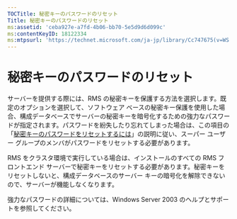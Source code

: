 ```yaml
---
TOCTitle: 秘密キーのパスワードのリセット
Title: 秘密キーのパスワードのリセット
ms:assetid: 'ceba927e-a7fd-4b06-bb70-5e5d9d6d099c'
ms:contentKeyID: 18122334
ms:mtpsurl: 'https://technet.microsoft.com/ja-jp/library/Cc747675(v=WS.10)'
---
```


秘密キーのパスワードのリセット
==============================

サーバーを提供する際には、RMS の秘密キーを保護する方法を選択します。既定のオプションを選択して、ソフトウェア ベースの秘密キー保護を使用した場合、構成データベースでサーバーの秘密キーを暗号化するための強力なパスワードが指定されます。パスワードを紛失したり忘れてしまった場合は、この項目の「[秘密キーのパスワードをリセットするには](https://technet.microsoft.com/f71df255-fe19-4e07-810e-87309a5e8e88)」の説明に従い、スーパー ユーザー グループのメンバがパスワードをリセットする必要があります。

RMS をクラスタ環境で実行している場合は、インストールのすべての RMS フロントエンド サーバーで秘密キーをリセットする必要があります。秘密キーをリセットしないと、構成データベースのサーバー キーの暗号化を解除できないので、サーバーが機能しなくなります。

強力なパスワードの詳細については、Windows Server 2003 のヘルプとサポートを参照してください。
